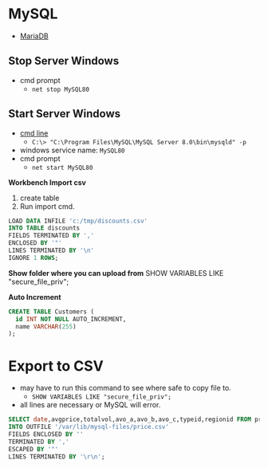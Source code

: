 # MySQL

- [MariaDB](https://mariadb.org/)

## Stop Server Windows

- cmd prompt
  - `net stop MySQL80`

## Start Server Windows

- [cmd line](https://dev.mysql.com/doc/refman/8.0/en/windows-start-command-line.html)
  - `C:\> "C:\Program Files\MySQL\MySQL Server 8.0\bin\mysqld" -p`
- windows service name: `MySQL80`
- cmd prompt
  - `net start MySQL80`

**Workbench Import csv**

1. create table
2. Run import cmd.

```sql
LOAD DATA INFILE 'c:/tmp/discounts.csv'
INTO TABLE discounts
FIELDS TERMINATED BY ','
ENCLOSED BY '"'
LINES TERMINATED BY '\n'
IGNORE 1 ROWS;
```

**Show folder where you can upload from**
SHOW VARIABLES LIKE "secure_file_priv";

**Auto Increment**

```sql
CREATE TABLE Customers (
  id INT NOT NULL AUTO_INCREMENT,
  name VARCHAR(255)
);
```

# Export to CSV

- may have to run this command to see where safe to copy file to.
  - `SHOW VARIABLES LIKE "secure_file_priv";`
- all lines are necessary or MySQL will error.

```sql
SELECT date,avgprice,totalvol,avo_a,avo_b,avo_c,typeid,regionid FROM price
INTO OUTFILE '/var/lib/mysql-files/price.csv'
FIELDS ENCLOSED BY ''
TERMINATED BY ','
ESCAPED BY '"'
LINES TERMINATED BY '\r\n';
```
